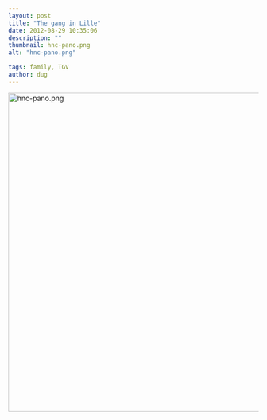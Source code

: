 ```yaml
---
layout: post
title: "The gang in Lille"
date: 2012-08-29 10:35:06
description: ""
thumbnail: hnc-pano.png
alt: "hnc-pano.png"

tags: family, TGV
author: dug
---
```


<p><a href="http://donkeyontheedge.com/assets_c/2012/08/hnc-pano-900.html" onclick="window.open('http://donkeyontheedge.com/assets_c/2012/08/hnc-pano-900.html','popup','width=1280,height=309,scrollbars=no,resizable=no,toolbar=no,directories=no,location=no,menubar=no,status=no,left=0,top=0'); return false"><img src="http://donkeyontheedge.com/assets_c/2012/08/hnc-pano-thumb-580x140-900.png" width="640" foo="140" alt="hnc-pano.png"  style="" /></a></p>
